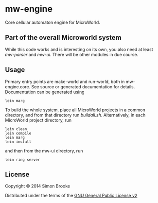 # mw-engine

Core cellular automaton engine for MicroWorld.

## Part of the overall Microworld system 

While this code works and is interesting on its own, you also need at least
*mw-parser* and *mw-ui*. There will be other modules in due course.

## Usage

Primary entry points are make-world and run-world, both in mw-engine.core. See
source or generated documentation for details. Documentation can be generated
using

    lein marg

To build the whole system, place all MicroWorld projects in a common directory,
and from that directory run *buildall.sh*. Alternatively, in each MicroWorld 
project directory, run

	lein clean
	lein compile
	lein marg
	lein install

and then from the mw-ui directory, run

	lein ring server

## License

Copyright © 2014 Simon Brooke

Distributed under the terms of the 
[GNU General Public License v2](http://www.gnu.org/licenses/gpl-2.0.html)